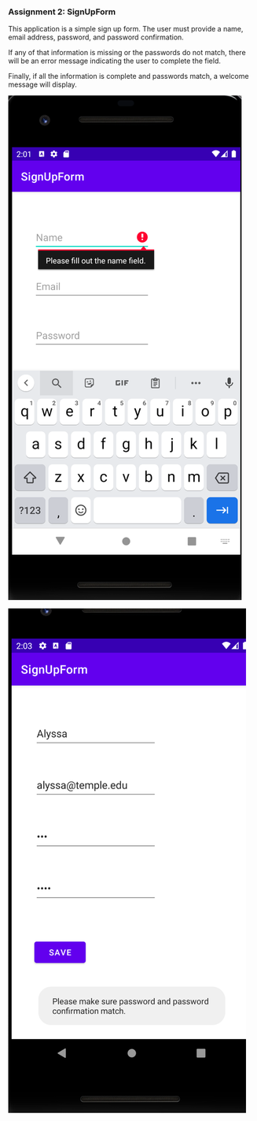 ### Assignment 2: SignUpForm

This application is a simple sign up form. The user must provide a name, email address, password, and password confirmation.

If any of that information is missing or the passwords do not match, there will be an error message indicating the user to complete the field.

Finally, if all the information is complete and passwords match, a welcome message will display.



![](https://github.com/alyssacolella/SignUpForm/blob/master/Screen%20Shot%202021-09-22%20at%202.01.56%20PM.png)

![](https://github.com/alyssacolella/SignUpForm/blob/master/Screen%20Shot%202021-09-22%20at%202.03.44%20PM.png)